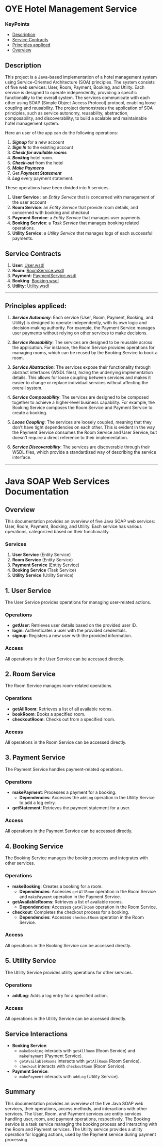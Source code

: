 # OYE Hotel Management Service

### KeyPoints
- [Description](#description)
- [Service Contracts](#servicecontracts)
- [Principles appliced](#principlesappliced)
- [Overview](#overview)



## Description
This project is a Java-based implementation of a hotel management system using Service-Oriented Architecture (SOA) principles. The system consists of five web services: User, Room, Payment, Booking, and Utility. Each service is designed to operate independently, providing a specific functionality to the overall system. The services communicate with each other using SOAP (Simple Object Access Protocol) protocol, enabling loose coupling and reusability. The project demonstrates the application of SOA principles, such as service autonomy, reusability, abstraction, composability, and discoverability, to build a scalable and maintainable hotel management system.

Here an user of the app can do the following operations:
1. ***Signup*** for a new account
2. ***Sign In*** to the existing account
3. ***Check for available rooms*** 
4. ***Booking*** hotel room.
5. ***Check-out*** from the hotel
6. ***Make Paymens***
7. Get ***Payment Statement***
8. ***Log*** every payment statement.


These operations have been divided into 5 services.
1. **User Service** : an *Entity Service* that is concerned with management of the user account
2. **Room Service**: an *Entity Service* that provide room details, and concerned with booking and checkout
3. **Payment Service**: a *Entity Service* that manages user payments.
4. **Booking Service**: a *Task Service* that manages booking related operations.
5. **Utility Service**: a *Utility Service* that manages logs of each successful payments.

## Service Contracts
1. **User**: [User.wsdl](http://localhost:8081/wsdlfirst/user.wsdl)
2. **Room**: [RoomService.wsdl](http://localhost:8082/wsdlfirst/roomservice.wsdl)
3. **Payment**: [PaymentService.wsdl](http://localhost:8084/wsdlfirst/paymentservice.wsdl)
4. **Booking**: [Booking.wsdl](http://localhost:8083/wsdlfirst/booking.wsdl)
5. **Utility**: [Utility.wsdl](http://localhost:8085/wsdlfirst/utility.wsdl)

------------------------------------------------------------------------------------------
## Principles appliced: 
1. ***Service Autonomy***:
Each service (User, Room, Payment, Booking, and Utility) is designed to operate independently, with its own logic and decision-making authority. For example, the Payment Service manages user payments without relying on other services to make decisions.

2. ***Service Reusability***:
The services are designed to be reusable across the application. For instance, the Room Service provides operations for managing rooms, which can be reused by the Booking Service to book a room.

3. ***Service Abstraction***:
The services expose their functionality through abstract interfaces (WSDL files), hiding the underlying implementation details. This allows for loose coupling between services and makes it easier to change or replace individual services without affecting the overall system.

4. ***Service Composability***:
The services are designed to be composed together to achieve a higher-level business capability. For example, the Booking Service composes the Room Service and Payment Service to create a booking.

5. ***Loose Coupling***:
The services are loosely coupled, meaning that they don't have tight dependencies on each other. This is evident in the way the Payment Service consumes the Room Service and User Service, but doesn't require a direct reference to their implementation.

6. ***Service Discoverability***:
The services are discoverable through their WSDL files, which provide a standardized way of describing the service interface.


-------------------------------------------------------------------------------------------
# Java SOAP Web Services Documentation

## Overview
This documentation provides an overview of five Java SOAP web services: User, Room, Payment, Booking, and Utility. Each service has various operations, categorized based on their functionality. 

### Services
1. **User Service** (Entity Service)
2. **Room Service** (Entity Service)
3. **Payment Service** (Entity Service)
4. **Booking Service** (Task Service)
5. **Utility Service** (Utility Service)

## 1. User Service
The User Service provides operations for managing user-related actions. 

### Operations
- **getUser**: Retrieves user details based on the provided user ID.
- **login**: Authenticates a user with the provided credentials.
- **signup**: Registers a new user with the provided information.

### Access
All operations in the User Service can be accessed directly.

## 2. Room Service
The Room Service manages room-related operations.

### Operations
- **getAllRoom**: Retrieves a list of all available rooms.
- **bookRoom**: Books a specified room.
- **checkoutRoom**: Checks out from a specified room.

### Access
All operations in the Room Service can be accessed directly.

## 3. Payment Service
The Payment Service handles payment-related operations.

### Operations
- **makePayment**: Processes a payment for a booking.
  - **Dependencies**: Accesses the `addLog` operation in the Utility Service to add a log entry.
- **getStatement**: Retrieves the payment statement for a user.

### Access
All operations in the Payment Service can be accessed directly.

## 4. Booking Service
The Booking Service manages the booking process and integrates with other services.

### Operations
- **makeBooking**: Creates a booking for a room.
  - **Dependencies**: Accesses `getAllRoom` operation in the Room Service and `makePayment` operation in the Payment Service.
- **getAvailableRooms**: Retrieves a list of available rooms.
  - **Dependencies**: Accesses `getAllRoom` operation in the Room Service.
- **checkout**: Completes the checkout process for a booking.
  - **Dependencies**: Accesses `checkoutRoom` operation in the Room Service.

### Access
All operations in the Booking Service can be accessed directly.

## 5. Utility Service
The Utility Service provides utility operations for other services.

### Operations
- **addLog**: Adds a log entry for a specified action.

### Access
All operations in the Utility Service can be accessed directly.

## Service Interactions
- **Booking Service**:
  - `makeBooking` interacts with `getAllRoom` (Room Service) and `makePayment` (Payment Service).
  - `getAvailableRooms` interacts with `getAllRoom` (Room Service).
  - `checkout` interacts with `checkoutRoom` (Room Service).
- **Payment Service**:
  - `makePayment` interacts with `addLog` (Utility Service).

## Summary
This documentation provides an overview of the five Java SOAP web services, their operations, access methods, and interactions with other services. The User, Room, and Payment services are entity services handling user, room, and payment operations, respectively. The Booking service is a task service managing the booking process and interacting with the Room and Payment services. The Utility service provides a utility operation for logging actions, used by the Payment service during payment processing.
